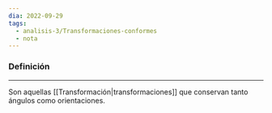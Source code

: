 ```yaml
---
dia: 2022-09-29
tags:
  - analisis-3/Transformaciones-conformes
  - nota
---
```

### Definición
---
Son aquellas [[Transformación|transformaciones]] que conservan tanto ángulos como orientaciones.